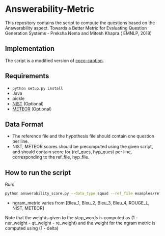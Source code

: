 # Answerability-Metric
This repository contains the script to compute the questions based on the Answerability aspect. 
Towards a Better Metric for Evaluating Question Generation Systems - Preksha Nema and Mitesh Khapra ( EMNLP, 2018)

## Implementation
The script is a modified version of [coco-caption](https://github.com/tylin/coco-caption).

## Requirements
* `python setup.py install`
* Java
* pickle
* [NIST](https://github.com/moses-smt/mosesdecoder/blob/master/scripts/generic/mteval-v13a.pl) (Optional)
* [METEOR](http://www.cs.cmu.edu/~alavie/METEOR/) (Optional)

## Data Format
* The reference file and the hypothesis file should contain one question per line.
* NIST, METEOR scores should be precomputed using the given script, and should contain score for (ref_ques, hyp_ques) per line, corresponding to the ref_file, hyp_file.

## How to run the script
Run:
```bash
python answerability_score.py --data_type squad --ref_file examples/references.txt --hyp_file examples/hypotheses.txt --ner_weight 0.6 --qt_weight 0.2 --re_weight 0.1 --delta 0.7 --output_dir auxiliary_output --ngram_metric Bleu_3
```
* ngram_metric varies from [Bleu_1, Bleu_2, Bleu_3, Bleu_4, ROUGE_L, NIST, METEOR]

Note that the weights given to the stop_words is computed as (1 - ner_weight - qt_weight - re_weight) and the weight for the ngram metric is computed using (1 - delta)
